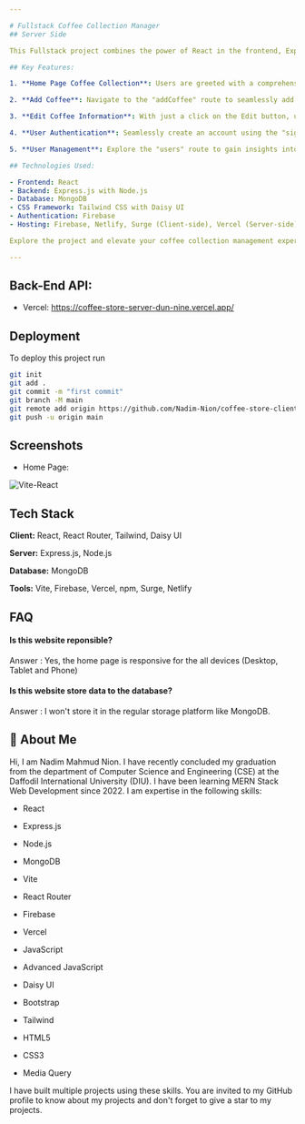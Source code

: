 ```yaml
---

# Fullstack Coffee Collection Manager
## Server Side 

This Fullstack project combines the power of React in the frontend, Express.js with Node.js in the backend, and MongoDB as the database, offering a seamless experience for managing your coffee collection. Leveraging Tailwind CSS with Daisy UI for sleek design, Firebase handles authentication, ensuring secure sign-in and sign-up functionalities. The project is hosted on Firebase, Netlify, and Surge for the client-side, and Vercel for the server-side, ensuring reliable deployment.

## Key Features:

1. **Home Page Coffee Collection**: Users are greeted with a comprehensive display of their coffee collection on the home page. They can effortlessly view, edit, or delete any coffee item, facilitating efficient management.

2. **Add Coffee**: Navigate to the "addCoffee" route to seamlessly add new coffee entries to your collection, enhancing its richness and diversity.

3. **Edit Coffee Information**: With just a click on the Edit button, users can modify the details of any coffee card, ensuring accuracy and relevance.

4. **User Authentication**: Seamlessly create an account using the "signup" route, and securely log in via the "signin" route, guaranteeing a personalized and secure experience.

5. **User Management**: Explore the "users" route to gain insights into all registered and logged-in users, fostering community engagement and collaboration.

## Technologies Used:

- Frontend: React
- Backend: Express.js with Node.js
- Database: MongoDB
- CSS Framework: Tailwind CSS with Daisy UI
- Authentication: Firebase
- Hosting: Firebase, Netlify, Surge (Client-side), Vercel (Server-side)

Explore the project and elevate your coffee collection management experience today!

---
```



## Back-End API: 

* Vercel: https://coffee-store-server-dun-nine.vercel.app/

## Deployment

To deploy this project run

```bash
git init
git add .
git commit -m "first commit"
git branch -M main
git remote add origin https://github.com/Nadim-Nion/coffee-store-client.git
git push -u origin main

```


## Screenshots

* Home Page:

![Vite-React](https://github.com/Nadim-Nion/coffee-store-client/assets/60613933/c3225a90-9302-4db9-b2b2-f32e38cd46e2)

## Tech Stack

**Client:** React, React Router, Tailwind, Daisy UI

**Server:** Express.js, Node.js

**Database:** MongoDB

**Tools:** Vite, Firebase, Vercel, npm, Surge, Netlify


## FAQ

#### Is this website reponsible?

Answer : Yes, the home page is responsive for the all devices (Desktop, Tablet and Phone)

#### Is this website store data to the database?

Answer : I won't store it in the regular storage platform like MongoDB.

## 🚀 About Me
Hi, I am Nadim Mahmud Nion. I have recently concluded my graduation from the department of Computer Science and Engineering (CSE) at the Daffodil International University (DIU). I have been learning MERN Stack Web Development since 2022. I am expertise in the following skills:

* React 

* Express.js 

* Node.js 

* MongoDB

* Vite

* React Router

* Firebase

* Vercel

* JavaScript

* Advanced JavaScript

* Daisy UI 

* Bootstrap

* Tailwind

* HTML5

* CSS3

* Media Query

I have built multiple projects using these skills. You are invited to my GitHub profile to know about my projects and don't forget to give a star to my projects.


